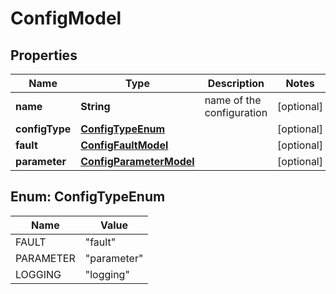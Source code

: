 
# ConfigModel

## Properties
Name | Type | Description | Notes
------------ | ------------- | ------------- | -------------
**name** | **String** | name of the configuration |  [optional]
**configType** | [**ConfigTypeEnum**](#ConfigTypeEnum) |  |  [optional]
**fault** | [**ConfigFaultModel**](ConfigFaultModel.md) |  |  [optional]
**parameter** | [**ConfigParameterModel**](ConfigParameterModel.md) |  |  [optional]


<a name="ConfigTypeEnum"></a>
## Enum: ConfigTypeEnum
Name | Value
---- | -----
FAULT | &quot;fault&quot;
PARAMETER | &quot;parameter&quot;
LOGGING | &quot;logging&quot;



